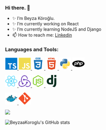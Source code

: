 ### Hi there. 👋 
- ✨ I’m Beyza Köroğlu. 
- ✨ I’m currently working on React
- ✨ I’m currently learning NodeJS and Django
- 📫 How to reach me: [Linkedin](https://www.linkedin.com/in/beyza-koroglu/)

<h3>Languages and Tools:</h3>
<p>
  <a href="https://www.typescriptlang.org/" target="_blank" rel="noreferrer">
    <img
      src="https://github.com/devicons/devicon/blob/master/icons/typescript/typescript-plain.svg"
      alt="typescript"
      width="40"
      height="40"
    />
  </a>
  <a
    href="https://developer.mozilla.org/en-US/docs/Web/JavaScript"
    target="_blank"
    rel="noreferrer"
  >
    <img
      src="https://github.com/devicons/devicon/blob/master/icons/javascript/javascript-plain.svg"
      alt="javascript"
      width="40"
      height="40"
    />
  </a>
  <a href="https://www.w3schools.com/css/" target="_blank" rel="noreferrer">
    <img
      src="https://raw.githubusercontent.com/devicons/devicon/master/icons/css3/css3-plain-wordmark.svg"
      alt="css3"
      width="40"
      height="40"
    />
  </a>
  <a href="https://www.w3.org/html/" target="_blank" rel="noreferrer">
    <img
      src="https://raw.githubusercontent.com/devicons/devicon/master/icons/html5/html5-plain-wordmark.svg"
      alt="html5"
      width="40"
      height="40"
    />
  </a>
  <a href="https://www.python.org" target="_blank" rel="noreferrer">
    <img
      src="https://raw.githubusercontent.com/devicons/devicon/master/icons/python/python-original.svg"
      alt="python"
      width="40"
      height="40"
    />
  </a>
  <a href="https://www.php.net/" target="_blank" rel="noreferrer">
    <img
      src="https://raw.githubusercontent.com/devicons/devicon/master/icons/php/php-plain.svg"
      alt="php"
      width="40"
      height="40"
    />
  </a>		
</p>
<p>
  <a href="https://reactjs.org/" target="_blank" rel="noreferrer">
    <img
      src="https://raw.githubusercontent.com/devicons/devicon/master/icons/react/react-original.svg"
      alt="react"
      width="40"
      height="40"
    />
  </a>
  <a href="https://redux.js.org" target="_blank" rel="noreferrer">
    <img
      src="https://raw.githubusercontent.com/devicons/devicon/master/icons/redux/redux-original.svg"
      alt="redux"
      width="40"
      height="40"
    />
  </a>
  <a href="https://nodejs.org" target="_blank" rel="noreferrer">
    <img
      src="https://raw.githubusercontent.com/devicons/devicon/master/icons/nodejs/nodejs-original.svg"
      alt="nodejs"
      width="40"
      height="40"
    />
  </a>
  <a href="https://www.djangoproject.com" target="_blank" rel="noreferrer">
    <img
      src="https://raw.githubusercontent.com/devicons/devicon/master/icons/django/django-plain.svg"
      alt="django"
      width="40"
      height="40"
    />
  </a>
</p>
<p>
  <a href="https://www.docker.com/" target="_blank" rel="noreferrer">
    <img
      src="https://raw.githubusercontent.com/devicons/devicon/master/icons/docker/docker-original.svg"
      alt="docker"
      width="40"
      height="40"
    />
  </a>
		<a href="https://git-scm.com/" target="_blank" rel="noreferrer">
    <img
      src="https://raw.githubusercontent.com/devicons/devicon/master/icons/git/git-original.svg"
      alt="git"
      width="40"
      height="40"
    />
  </a>
</p>

![](https://github-readme-stats.vercel.app/api/top-langs/?username=BeyzaaKoroglu&theme=github_dark&hide_border=false&include_all_commits=false&count_private=true&layout=compact)

![BeyzaaKoroglu's GitHub
stats](https://github-readme-stats.vercel.app/api?username=BeyzaaKoroglu&theme=github_dark&show_icons=true)
